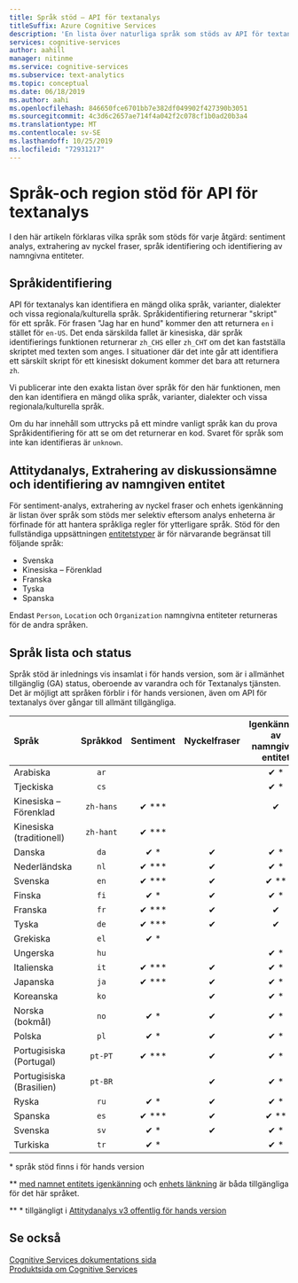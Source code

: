 ```yaml
---
title: Språk stöd – API för textanalys
titleSuffix: Azure Cognitive Services
description: 'En lista över naturliga språk som stöds av API för textanalys. I den här artikeln förklaras vilka språk som stöds för varje åtgärd: sentiment analys, extrahering av nyckel fraser, språk identifiering och enhets igenkänning.'
services: cognitive-services
author: aahill
manager: nitinme
ms.service: cognitive-services
ms.subservice: text-analytics
ms.topic: conceptual
ms.date: 06/18/2019
ms.author: aahi
ms.openlocfilehash: 846650fce6701bb7e382df049902f427390b3051
ms.sourcegitcommit: 4c3d6c2657ae714f4a042f2c078cf1b0ad20b3a4
ms.translationtype: MT
ms.contentlocale: sv-SE
ms.lasthandoff: 10/25/2019
ms.locfileid: "72931217"
---
```

# <a name="language-and-region-support-for-the-text-analytics-api"></a>Språk-och region stöd för API för textanalys

I den här artikeln förklaras vilka språk som stöds för varje åtgärd: sentiment analys, extrahering av nyckel fraser, språk identifiering och identifiering av namngivna entiteter.

## <a name="language-detection"></a>Språkidentifiering

API för textanalys kan identifiera en mängd olika språk, varianter, dialekter och vissa regionala/kulturella språk.  Språkidentifiering returnerar "skript" för ett språk. För frasen "Jag har en hund" kommer den att returnera `en` i stället för `en-US`. Det enda särskilda fallet är kinesiska, där språk identifierings funktionen returnerar `zh_CHS` eller `zh_CHT` om det kan fastställa skriptet med texten som anges. I situationer där det inte går att identifiera ett särskilt skript för ett kinesiskt dokument kommer det bara att returnera `zh`.

Vi publicerar inte den exakta listan över språk för den här funktionen, men den kan identifiera en mängd olika språk, varianter, dialekter och vissa regionala/kulturella språk. 

Om du har innehåll som uttrycks på ett mindre vanligt språk kan du prova Språkidentifiering för att se om det returnerar en kod. Svaret för språk som inte kan identifieras är `unknown`.

## <a name="sentiment-analysis-key-phrase-extraction-and-named-entity-recognition"></a>Attitydanalys, Extrahering av diskussionsämne och identifiering av namngiven entitet

För sentiment-analys, extrahering av nyckel fraser och enhets igenkänning är listan över språk som stöds mer selektiv eftersom analys enheterna är förfinade för att hantera språkliga regler för ytterligare språk. Stöd för den fullständiga uppsättningen [entitetstyper](how-tos/text-analytics-how-to-entity-linking.md#supported-types-for-named-entity-recognition) är för närvarande begränsat till följande språk: 
* Svenska
* Kinesiska – Förenklad
* Franska
* Tyska
* Spanska

Endast `Person`, `Location` och `Organization` namngivna entiteter returneras för de andra språken.

## <a name="language-list-and-status"></a>Språk lista och status

Språk stöd är inlednings vis insamlat i för hands version, som är i allmänhet tillgänglig (GA) status, oberoende av varandra och för Textanalys tjänsten. Det är möjligt att språken förblir i för hands versionen, även om API för textanalys över gångar till allmänt tillgängliga.

| Språk    | Språkkod | Sentiment | Nyckelfraser | Igenkänning av namngiven entitet |   Anteckningar  |
|:----------- |:-------------:|:---------:|:-----------:|:-----------:|:-----------:
| Arabiska      | `ar`          |           |             | ✔ \*                     | |
| Tjeckiska       | `cs`          |           |             | ✔ \*                     | |
| Kinesiska – Förenklad | `zh-hans`| ✔ \***     |             | ✔         |    |
| Kinesiska (traditionell) | `zh-hant`| ✔ \***     |             |          |    |
| Danska      | `da`          | ✔ \*     | ✔           | ✔ \*            |     |
| Nederländska       | `nl`          | ✔ \***     | ✔          |  ✔ \*           |     |
| Svenska     | `en`          | ✔ \***       | ✔           |  ✔ \*\*     |      |
| Finska     | `fi`          | ✔ \*     | ✔           |  ✔ \*           |     |
| Franska      | `fr`          | ✔ \***       | ✔           |  ✔            |     |
| Tyska      | `de`          | ✔ \***     | ✔           |  ✔           |     |
| Grekiska       | `el`          | ✔ \*     |             |            |     |
| Ungerska   | `hu`          |           |             |  ✔ \*          |     | 
| Italienska     | `it`          | ✔ \***     | ✔           |  ✔ \*           |     |
| Japanska    | `ja`          | ✔ \***         | ✔           |  ✔ \*          |     |
| Koreanska      | `ko`          |          | ✔           |  ✔ \*          |     |
| Norska (bokmål) | `no`  | ✔ \*     |  ✔          | ✔ \*            |     |
| Polska      | `pl`          | ✔ \*     |  ✔          |  ✔ \*           |     |
| Portugisiska (Portugal) | `pt-PT`| ✔ \***        |  ✔          | ✔ \*      |`pt` också accepterat|
| Portugisiska (Brasilien)   | `pt-BR`|          |  ✔   |  ✔ \*       |     |
| Ryska     | `ru`          | ✔ \*     | ✔           |  ✔ \*           |     |
| Spanska     | `es`          | ✔ \***       | ✔           |   ✔ \*\*      |     | 
| Svenska     | `sv`          | ✔ \*     | ✔           |   ✔ \*          |     |
| Turkiska     | `tr`          | ✔ \*     |             |   ✔ \*          |  |

\* språk stöd finns i för hands version

\*\* [med namnet entitets igenkänning](how-tos/text-analytics-how-to-entity-linking.md#named-entity-recognition-ner) och [enhets länkning](how-tos/text-analytics-how-to-entity-linking.md#entity-linking) är båda tillgängliga för det här språket.  

\** * tillgängligt i [Attitydanalys v3 offentlig för hands version](https://docs.microsoft.com/en-us/azure/cognitive-services/text-analytics/how-tos/text-analytics-how-to-sentiment-analysis#sentiment-analysis-v3-public-preview)

## <a name="see-also"></a>Se också

[Cognitive Services dokumentations sida](https://docs.microsoft.com/azure/cognitive-services/)   
[Produktsida om Cognitive Services](https://azure.microsoft.com/services/cognitive-services/)
